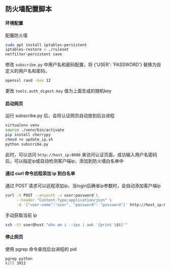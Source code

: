 ## 防火墙配置脚本

#### 环境配置

配置防火墙

```bash
sudo apt install iptables-persistent
iptables-restore < ./ruleset
netfilter-persistent save
```

修改 `subscribe.py` 中用户名和密码配置，将 {'USER': 'PASSWORD'} 替换为自定义的用户名和密码，

```bash
openssl rand -hex 12
```

更改 `tools.auth_digest.key` 值为上面生成的随机key

#### 启动网页

运行 subscribe.py 后，会将认证网页自动放到后台进程

```bash
virtualenv venv
source ./venv/bin/activate
pip install cherrypy
chmod +x update_ip.sh
python subscribe.py
```

此时，可以访问 `http://host_ip:8080` 来访问认证页面，成功输入用户名密码后，可以指定ip或自动检测客户端ip，添加到防火墙白名单中

#### 通过 curl 命令远程添加 ip 到白名单

通过 POST 请求可以远程添加ip，当login后确省ip参数时，会自动添加客户端ip

```bash
curl -X POST --anyauth -u user:password \
     --header "Content-Type:application/json" \
     -d '{"user-name":"user", "password": "password"}' http://host_ip:8080/login\?ip\=your_ip
```

手动获取当前 ip

```bash
ssh -tt user@host "who am i --ips | awk '{print \$6}'"
```

#### 停止网页

使用 pgrep 命令查找后台进程的 pid

```bash
pgrep python
kill 3912
```